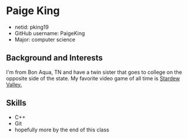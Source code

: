 
# Paige King #

- netid: pking19
- GitHub username: PaigeKing
- Major: computer science

## Background and Interests ##

I'm from Bon Aqua, TN and have a twin sister that goes to college on the opposite side of the state. My favorite video game of all time is [Stardew Valley.](https://www.stardewvalley.net)

## Skills ##

- C++
- Git
- hopefully more by the end of this class
